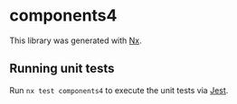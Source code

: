 # components4

This library was generated with [Nx](https://nx.dev).

## Running unit tests

Run `nx test components4` to execute the unit tests via [Jest](https://jestjs.io).
